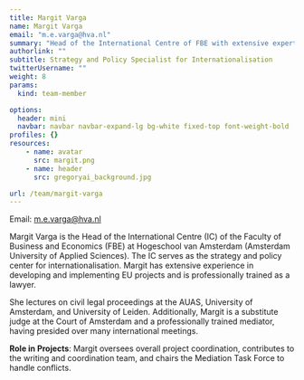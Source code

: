 ```yaml
---
title: Margit Varga
name: Margit Varga
email: "m.e.varga@hva.nl"
summary: "Head of the International Centre of FBE with extensive expertise in EU project development and mediation."
authorlink: ""
subtitle: Strategy and Policy Specialist for Internationalisation
twitterUsername: ""
weight: 8
params:
  kind: team-member

options:
  header: mini
  navbar: navbar navbar-expand-lg bg-white fixed-top font-weight-bold
profiles: {}
resources:
    - name: avatar
      src: margit.png
    - name: header
      src: gregoryai_background.jpg

url: /team/margit-varga
---
```

Email: <m.e.varga@hva.nl>

Margit Varga is the Head of the International Centre (IC) of the Faculty of Business and Economics (FBE) at Hogeschool van Amsterdam (Amsterdam University of Applied Sciences). The IC serves as the strategy and policy center for internationalisation. Margit has extensive experience in developing and implementing EU projects and is professionally trained as a lawyer. 

She lectures on civil legal proceedings at the AUAS, University of Amsterdam, and University of Leiden. Additionally, Margit is a substitute judge at the Court of Amsterdam and a professionally trained mediator, having presided over many international meetings.

**Role in Projects**:
Margit oversees overall project coordination, contributes to the writing and coordination team, and chairs the Mediation Task Force to handle conflicts.
